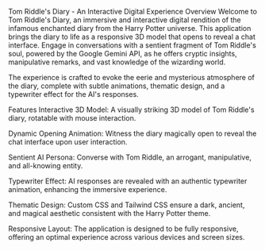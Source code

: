 Tom Riddle's Diary - An Interactive Digital Experience
Overview
Welcome to Tom Riddle's Diary, an immersive and interactive digital rendition of the infamous enchanted diary from the Harry Potter universe. This application brings the diary to life as a responsive 3D model that opens to reveal a chat interface. Engage in conversations with a sentient fragment of Tom Riddle's soul, powered by the Google Gemini API, as he offers cryptic insights, manipulative remarks, and vast knowledge of the wizarding world.

The experience is crafted to evoke the eerie and mysterious atmosphere of the diary, complete with subtle animations, thematic design, and a typewriter effect for the AI's responses.

Features
Interactive 3D Model: A visually striking 3D model of Tom Riddle's diary, rotatable with mouse interaction.

Dynamic Opening Animation: Witness the diary magically open to reveal the chat interface upon user interaction.

Sentient AI Persona: Converse with Tom Riddle, an arrogant, manipulative, and all-knowing entity.

Typewriter Effect: AI responses are revealed with an authentic typewriter animation, enhancing the immersive experience.

Thematic Design: Custom CSS and Tailwind CSS ensure a dark, ancient, and magical aesthetic consistent with the Harry Potter theme.

Responsive Layout: The application is designed to be fully responsive, offering an optimal experience across various devices and screen sizes.



